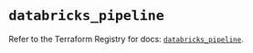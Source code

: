 # `databricks_pipeline`

Refer to the Terraform Registry for docs: [`databricks_pipeline`](https://registry.terraform.io/providers/databricks/databricks/1.44.0/docs/resources/pipeline).
